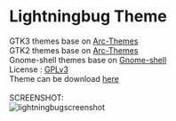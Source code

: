 # Lightningbug Theme
GTK3 themes base on [Arc-Themes](https://github.com/horst3180/arc-theme) </br>
GTK2 themes base on [Arc-Themes](https://github.com/horst3180/arc-theme) </br>
Gnome-shell themes base on [Gnome-shell](https://gitlab.gnome.org/GNOME/gnome-shell/-/tree/gnome-3-38/data/theme) </br>
License : [GPLv3](https://choosealicense.com/licenses/gpl-3.0/)</br>
Theme can be download [here](https://www.pling.com/p/1238824/)</br></br>
SCREENSHOT:</br>
![lightningbugscreenshot](https://i.ibb.co/DpvzB8L/lightningbug-tabs-improve.png "Lightningbug screenshot")</br>


